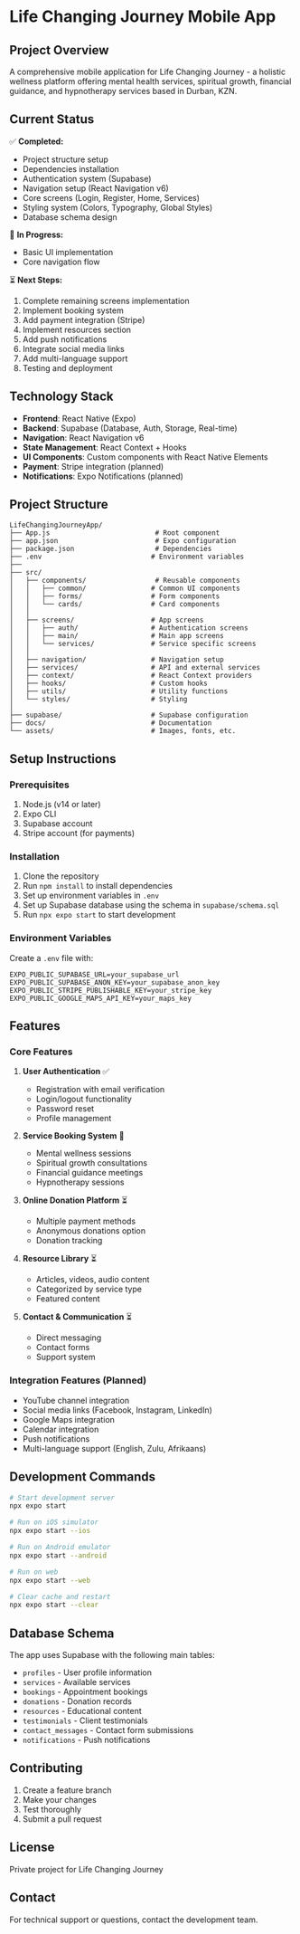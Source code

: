 # Life Changing Journey Mobile App

## Project Overview
A comprehensive mobile application for Life Changing Journey - a holistic wellness platform offering mental health services, spiritual growth, financial guidance, and hypnotherapy services based in Durban, KZN.

## Current Status
✅ **Completed:**
- Project structure setup
- Dependencies installation
- Authentication system (Supabase)
- Navigation setup (React Navigation v6)
- Core screens (Login, Register, Home, Services)
- Styling system (Colors, Typography, Global Styles)
- Database schema design

🚧 **In Progress:**
- Basic UI implementation
- Core navigation flow

⏳ **Next Steps:**
1. Complete remaining screens implementation
2. Implement booking system
3. Add payment integration (Stripe)
4. Implement resources section
5. Add push notifications
6. Integrate social media links
7. Add multi-language support
8. Testing and deployment

## Technology Stack
- **Frontend**: React Native (Expo)
- **Backend**: Supabase (Database, Auth, Storage, Real-time)
- **Navigation**: React Navigation v6
- **State Management**: React Context + Hooks
- **UI Components**: Custom components with React Native Elements
- **Payment**: Stripe integration (planned)
- **Notifications**: Expo Notifications (planned)

## Project Structure
```
LifeChangingJourneyApp/
├── App.js                          # Root component
├── app.json                        # Expo configuration
├── package.json                    # Dependencies
├── .env                           # Environment variables
├── 
├── src/
│   ├── components/                 # Reusable components
│   │   ├── common/                # Common UI components
│   │   ├── forms/                 # Form components
│   │   └── cards/                 # Card components
│   │
│   ├── screens/                   # App screens
│   │   ├── auth/                  # Authentication screens
│   │   ├── main/                  # Main app screens
│   │   └── services/              # Service specific screens
│   │
│   ├── navigation/                # Navigation setup
│   ├── services/                  # API and external services
│   ├── context/                   # React Context providers
│   ├── hooks/                     # Custom hooks
│   ├── utils/                     # Utility functions
│   └── styles/                    # Styling
│
├── supabase/                      # Supabase configuration
├── docs/                          # Documentation
└── assets/                        # Images, fonts, etc.
```

## Setup Instructions

### Prerequisites
1. Node.js (v14 or later)
2. Expo CLI
3. Supabase account
4. Stripe account (for payments)

### Installation
1. Clone the repository
2. Run `npm install` to install dependencies
3. Set up environment variables in `.env`
4. Set up Supabase database using the schema in `supabase/schema.sql`
5. Run `npx expo start` to start development

### Environment Variables
Create a `.env` file with:
```
EXPO_PUBLIC_SUPABASE_URL=your_supabase_url
EXPO_PUBLIC_SUPABASE_ANON_KEY=your_supabase_anon_key
EXPO_PUBLIC_STRIPE_PUBLISHABLE_KEY=your_stripe_key
EXPO_PUBLIC_GOOGLE_MAPS_API_KEY=your_maps_key
```

## Features

### Core Features
1. **User Authentication** ✅
   - Registration with email verification
   - Login/logout functionality
   - Password reset
   - Profile management

2. **Service Booking System** 🚧
   - Mental wellness sessions
   - Spiritual growth consultations
   - Financial guidance meetings
   - Hypnotherapy sessions

3. **Online Donation Platform** ⏳
   - Multiple payment methods
   - Anonymous donations option
   - Donation tracking

4. **Resource Library** ⏳
   - Articles, videos, audio content
   - Categorized by service type
   - Featured content

5. **Contact & Communication** ⏳
   - Direct messaging
   - Contact forms
   - Support system

### Integration Features (Planned)
- YouTube channel integration
- Social media links (Facebook, Instagram, LinkedIn)
- Google Maps integration
- Calendar integration
- Push notifications
- Multi-language support (English, Zulu, Afrikaans)

## Development Commands
```bash
# Start development server
npx expo start

# Run on iOS simulator
npx expo start --ios

# Run on Android emulator
npx expo start --android

# Run on web
npx expo start --web

# Clear cache and restart
npx expo start --clear
```

## Database Schema
The app uses Supabase with the following main tables:
- `profiles` - User profile information
- `services` - Available services
- `bookings` - Appointment bookings
- `donations` - Donation records
- `resources` - Educational content
- `testimonials` - Client testimonials
- `contact_messages` - Contact form submissions
- `notifications` - Push notifications

## Contributing
1. Create a feature branch
2. Make your changes
3. Test thoroughly
4. Submit a pull request

## License
Private project for Life Changing Journey

## Contact
For technical support or questions, contact the development team.
